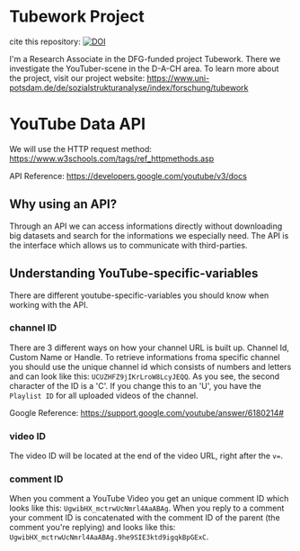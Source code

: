 # Tubework Project

cite this repository: [![DOI](https://zenodo.org/badge/567331406.svg)](https://zenodo.org/doi/10.5281/zenodo.10083234)

I'm a Research Associate in the DFG-funded project Tubework. There we investigate the YouTuber-scene in the D-A-CH area. 
To learn more about the project, visit our project website: https://www.uni-potsdam.de/de/sozialstrukturanalyse/index/forschung/tubework

# YouTube Data API
We will use the HTTP request method: https://www.w3schools.com/tags/ref_httpmethods.asp

API Reference: https://developers.google.com/youtube/v3/docs

## Why using an API?

Through an API we can access informations directly without downloading big datasets and search for the informations we especially need. The API is the interface which allows us to communicate with third-parties.

## Understanding YouTube-specific-variables

There are different youtube-specific-variables you should know when working with the API. 

### channel ID

There are 3 different ways on how your channel URL is built up. Channel Id, Custom Name or Handle. To retrieve informations froma specific channel you should use the unique channel id which consists of numbers and letters and can look like this: `UCUZHFZ9jIKrLroW8LcyJEQQ`. As you see, the second character of the ID is a 'C'. If you change this to an 'U', you have the `Playlist ID` for all uploaded videos of the channel.

Google Reference: https://support.google.com/youtube/answer/6180214#

### video ID

The video ID will be located at the end of the video URL, right after the `v=`.

### comment ID

When you comment a YouTube Video you get an unique comment ID which looks like this: `UgwibHX_mctrwUcNmrl4AaABAg`. When you reply to a comment your comment ID is concatenated with the comment ID of the parent (the comment you're replying) and looks like this: `UgwibHX_mctrwUcNmrl4AaABAg.9he9SIE3ktd9igqkBpGExC`.
